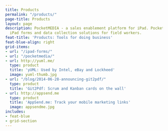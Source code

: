 ```yaml
---
title: Products
permalink: "/products/"
page-title: Products
layout: page
description: PocketMEDIA - a sales enablement platform for iPad. PocketFORMS - an
  iPad forms and data collection solutions for field workers.
feat-title: 'Products: Tools for doing business'
feat-blue-align: right
grid-items:
- url: "/ipad-forms/"
- url: "/pocketmedia/"
- url: http://yuml.me/
  type: product
  title: 'yUML: Used by Intel, eBay and Lockheed'
  image: yuml-thumb.jpg
- url: "/blog/2014-06-28-announcing-git2pdf/"
  type: product
  title: 'Git2Pdf: Scrum and Kanban cards on the wall'
- url: http://appsend.me
  type: product
  title: 'AppSend.me: Track your mobile marketing links'
  image: appsendme.jpg
includes:
- feat-blue
- grid-section
---
```



